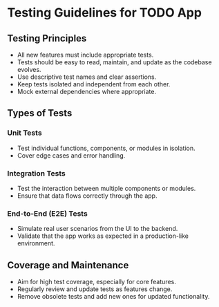 # Testing Guidelines for TODO App

## Testing Principles

- All new features must include appropriate tests.
- Tests should be easy to read, maintain, and update as the codebase evolves.
- Use descriptive test names and clear assertions.
- Keep tests isolated and independent from each other.
- Mock external dependencies where appropriate.

## Types of Tests

### Unit Tests
- Test individual functions, components, or modules in isolation.
- Cover edge cases and error handling.

### Integration Tests
- Test the interaction between multiple components or modules.
- Ensure that data flows correctly through the app.

### End-to-End (E2E) Tests
- Simulate real user scenarios from the UI to the backend.
- Validate that the app works as expected in a production-like environment.

## Coverage and Maintenance
- Aim for high test coverage, especially for core features.
- Regularly review and update tests as features change.
- Remove obsolete tests and add new ones for updated functionality.
